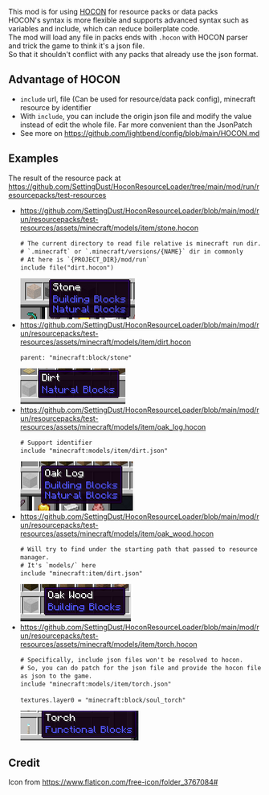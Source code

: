 This mod is for using [HOCON](https://github.com/lightbend/config) for resource packs or data packs  
HOCON's syntax is more flexible and supports advanced syntax such as variables and include, which can reduce boilerplate code.  
The mod will load any file in packs ends with `.hocon` with HOCON parser and trick the game to think it's a json file.  
So that it shouldn't conflict with any packs that already use the json format.  

## Advantage of HOCON
- `include` url, file (Can be used for resource/data pack config), minecraft resource by identifier
- With `include`, you can include the origin json file and modify the value instead of edit the whole file. Far more convenient than the JsonPatch
- See more on https://github.com/lightbend/config/blob/main/HOCON.md

## Examples
The result of the resource pack at https://github.com/SettingDust/HoconResourceLoader/tree/main/mod/run/resourcepacks/test-resources  
- https://github.com/SettingDust/HoconResourceLoader/blob/main/mod/run/resourcepacks/test-resources/assets/minecraft/models/item/stone.hocon  
    ```hocon
    # The current directory to read file relative is minecraft run dir.
    # `.minecraft` or `.minecraft/versions/{NAME}` dir in commonly
    # At here is `{PROJECT_DIR}/mod/run`
    include file("dirt.hocon")
    ```
    ![img.png](https://raw.githubusercontent.com/SettingDust/HoconResourceLoader/main/docs/img.png)  
- https://github.com/SettingDust/HoconResourceLoader/blob/main/mod/run/resourcepacks/test-resources/assets/minecraft/models/item/dirt.hocon  
    ```hocon
    parent: "minecraft:block/stone"
    ```
    ![img_1.png](https://raw.githubusercontent.com/SettingDust/HoconResourceLoader/main/docs/img_1.png)  
- https://github.com/SettingDust/HoconResourceLoader/blob/main/mod/run/resourcepacks/test-resources/assets/minecraft/models/item/oak_log.hocon  
    ```hocon
    # Support identifier
    include "minecraft:models/item/dirt.json"
    ```
    ![img_2.png](https://raw.githubusercontent.com/SettingDust/HoconResourceLoader/main/docs/img_2.png)  
- https://github.com/SettingDust/HoconResourceLoader/blob/main/mod/run/resourcepacks/test-resources/assets/minecraft/models/item/oak_wood.hocon  
    ```hocon
    # Will try to find under the starting path that passed to resource manager.
    # It's `models/` here
    include "minecraft:item/dirt.json"
    ```
    ![img_3.png](https://raw.githubusercontent.com/SettingDust/HoconResourceLoader/main/docs/img_3.png)  
- https://github.com/SettingDust/HoconResourceLoader/blob/main/mod/run/resourcepacks/test-resources/assets/minecraft/models/item/torch.hocon  
    ```hocon
    # Specifically, include json files won't be resolved to hocon.
    # So, you can do patch for the json file and provide the hocon file as json to the game.
    include "minecraft:models/item/torch.json"
    
    textures.layer0 = "minecraft:block/soul_torch"
    ```
    ![img_4.png](https://raw.githubusercontent.com/SettingDust/HoconResourceLoader/main/docs/img_4.png)
## Credit
Icon from https://www.flaticon.com/free-icon/folder_3767084#
